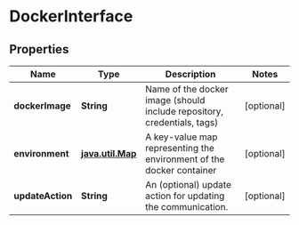
# DockerInterface

## Properties
Name | Type | Description | Notes
------------ | ------------- | ------------- | -------------
**dockerImage** | **String** | Name of the docker image (should include repository, credentials, tags)  |  [optional]
**environment** | [**java.util.Map**](java.util.Map.md) | A key-value map representing the environment of the docker container  |  [optional]
**updateAction** | **String** | An (optional) update action for updating the communication.  |  [optional]




